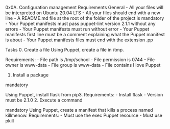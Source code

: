 0x0A. Configuration management
Requirements
	General
	- All your files will be interpreted on Ubuntu 20.04 LTS
	- All your files should end with a new line
	- A README.md file at the root of the folder of the project is mandatory
	- Your Puppet manifests must pass puppet-lint version 2.1.1 without any errors
	- Your Puppet manifests must run without error
	- Your Puppet manifests first line must be a comment explaining what the Puppet manifest is about
	- Your Puppet manifests files must end with the extension .pp

Tasks
0. Create a file
Using Puppet, create a file in /tmp.

Requirements:
	- File path is /tmp/school
	- File permission is 0744
	- File owner is www-data
	- File group is www-data
	- File contains I love Puppet
1. Install a package

mandatory

Using Puppet, install flask from pip3.
Requirements:
	- Install flask
	- Version must be 2.1.0
2. Execute a command

mandatory
Using Puppet, create a manifest that kills a process named killmenow.
Requirements:
	- Must use the exec Puppet resource
	- Must use pkill
